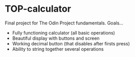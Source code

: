 # TOP-calculator
Final project for The Odin Project fundamentals. Goals...
- Fully functioning calculator (all basic operations)
- Beautiful display with buttons and screen
- Working decimal button (that disables after firsts press)
- Ability to string together several operations